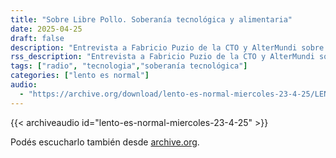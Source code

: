 ```yaml
---
title: "Sobre Libre Pollo. Soberanía tecnológica y alimentaria"
date: 2025-04-25
draft: false
description: "Entrevista a Fabricio Puzio de la CTO y AlterMundi sobre LibreIncu incubadora de pollos hecha con soft y hardware libre."
rss_description: "Entrevista a Fabricio Puzio de la CTO y AlterMundi sobre LibreIncu incubadora de pollos hecha con soft y hardware libre."
tags: ["radio", "tecnologia","soberanía tecnológica"]
categories: ["lento es normal"]
audio:
  - "https://archive.org/download/lento-es-normal-miercoles-23-4-25/LENTO%20ES%20NORMAL%20-%20MIERCOLES%20-%2023-4-25.mp3"
---
```




{{< archiveaudio id="lento-es-normal-miercoles-23-4-25" >}}

Podés escucharlo también desde [archive.org](https://archive.org/details/lento-es-normal-miercoles-23-4-25).
